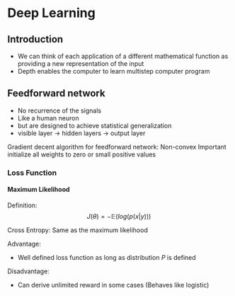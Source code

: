 # Deep Learning
## Introduction
- We can think of each application of a different mathematical function as providing a new representation of the input
- Depth enables the computer to learn multistep computer program

## Feedforward network
- No recurrence of the signals
- Like a human neuron
- but are designed to achieve statistical generalization
- visible layer -> hidden layers -> output layer

Gradient decent algorithm for feedforward network:
Non-convex
Important initialize all weights to zero or small positive values

### Loss Function
#### Maximum Likelihood 
Definition:
$$ J(\theta) = -\mathbb{E} (log(p(x|y))) $$

Cross Entropy: Same as the maximum likelihood

Advantage:
- Well defined loss function as long as distribution $P$ is defined

Disadvantage:
- Can derive unlimited reward in some cases (Behaves like logistic)
